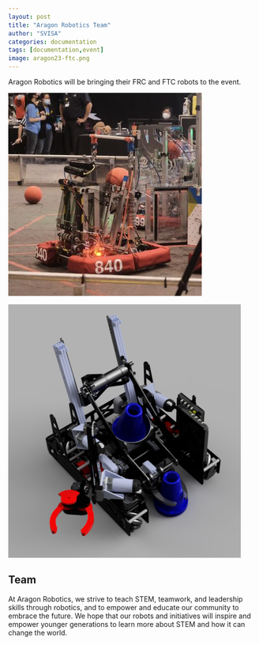 ```yaml
---
layout: post
title: "Aragon Robotics Team"
author: "SVISA"
categories: documentation
tags: [documentation,event]
image: aragon23-ftc.png
---
```


Aragon Robotics will be bringing their FRC and FTC robots to the event.

![](/assets/img/aragon23-pom.png)


![](/assets/img/aragon23-ftc.png)


## Team

At Aragon Robotics, we strive to teach STEM, teamwork, and leadership skills through robotics, and to empower and educate our community to embrace the future. We hope that our robots and initiatives will inspire and empower younger generations to learn more about STEM and how it can change the world.
